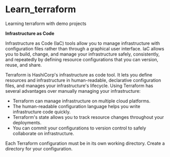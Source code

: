 # Learn_terraform
Learning terraform with demo projects

**Infrastructure as Code**

Infrastructure as Code (IaC) tools allow you to manage infrastructure with configuration files rather than through a graphical user interface. IaC allows you to build, change, and manage your infrastructure safely, consistently, and repeatedly by defining resource configurations that you can version, reuse, and share.

Terraform is HashiCorp's infrastructure as code tool. It lets you define resources and infrastructure in human-readable, declarative configuration files, and manages your infrastructure's lifecycle. Using Terraform has several advantages over manually managing your infrastructure:
- Terraform can manage infrastructure on multiple cloud platforms.
- The human-readable configuration language helps you write infrastructure code quickly.
- Terraform's state allows you to track resource changes throughout your deployments.
- You can commit your configurations to version control to safely collaborate on infrastructure.

Each Terraform configuration must be in its own working directory. Create a directory for your configuration.

